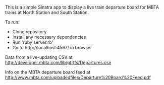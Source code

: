 This is a simple Sinatra app to display a live train departure board for MBTA trains at North Station and South Station.

To run:
 - Clone repository
 - Install any necessary dependencies
 - Run 'ruby server.rb'
 - Go to http://localhost:4567/ in browser

Data from a live-updating CSV at http://developer.mbta.com/lib/gtrtfs/Departures.csv

Info on the MBTA departure board feed at http://www.mbta.com/uploadedfiles/Departure%20Board%20Feed.pdf

